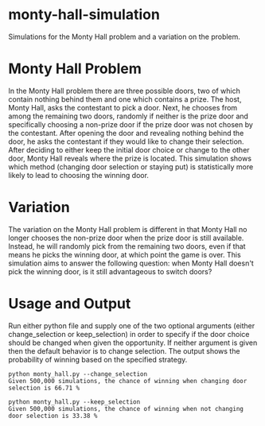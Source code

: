 # monty-hall-simulation
Simulations for the Monty Hall problem and a variation on the problem.


# Monty Hall Problem
In the Monty Hall problem there are three possible doors, two of which contain nothing behind them and one which contains a prize. The host, Monty Hall, asks the contestant to pick a door.  Next, he chooses from among the remaining two doors, randomly if neither is the prize door and specifically choosing a non-prize door if the prize door was not chosen by the contestant.  After opening the door and revealing nothing behind the door, he asks the contestant if they would like to change their selection.  After deciding to either keep the initial door choice or change to the other door, Monty Hall reveals where the prize is located.  This simulation shows which method (changing door selection or staying put) is statistically more likely to lead to choosing the winning door.


# Variation
The variation on the Monty Hall problem is different in that Monty Hall no longer chooses the non-prize door when the prize door is still available.  Instead, he will randomly pick from the remaining two doors, even if that means he picks the winning door, at which point the game is over.  This simulation aims to answer the following question: when Monty Hall doesn't pick the winning door, is it still advantageous to switch doors?


# Usage and Output
Run either python file and supply one of the two optional arguments (either change_selection or keep_selection) in order to specify if the door choice should be changed when given the opportunity.  If neither argument is given then the default behavior is to change selection.  The output shows the probability of winning based on the specified strategy.

```
python monty_hall.py --change_selection
Given 500,000 simulations, the chance of winning when changing door selection is 66.71 %

python monty_hall.py --keep_selection
Given 500,000 simulations, the chance of winning when not changing door selection is 33.38 %
```
